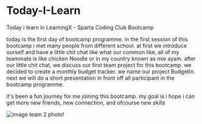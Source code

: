 # Today-I-Learn

Today i learn in LearningX - Sparta Coding Club Bootcamp

today is the first day of bootcamp programme. in the first session of this bootcamp i met many people from different school. at first we introduce ourself and have a little chit chat like what our common like, all of my teammate is like chicken Noodle or in my country known as mie ayam. after our little chit chat, we discuss our first team project for this bootcamp. we decided to create a monthly budget tracker. we name our project BudgetIn. next we will do a short presentation in front off all participant in the bootcamp programme.

it's been a fun journey for me joining this bootcamp. my goal is i hope i can get more new friends, new connection, and ofcourse new skills

![image](https://user-images.githubusercontent.com/53510222/196228064-a68741ec-9c27-4846-b912-470cb00917c0.png)
team 2 photo!
